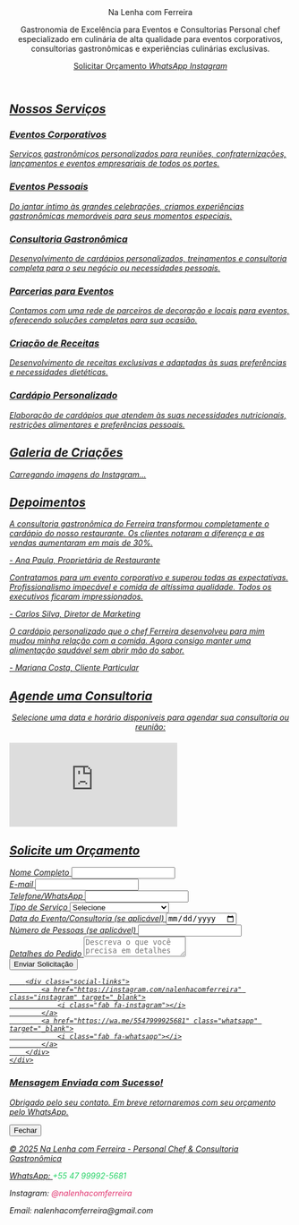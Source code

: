 <!DOCTYPE html> <html lang="pt-BR">

<head> <meta charset="UTF-8"> <meta name="viewport" content="width=device-width, initial-scale=1.0"> <title>Na Lenha com Ferreira | Personal Chef & Consultoria Gastronômica</title> <link rel="stylesheet" href="https://cdnjs.cloudflare.com/ajax/libs/font-awesome/6.4.0/css/all.min.css"> <link rel="stylesheet" href="{{ url_for('static', filename='css/style.css') }}"> </head>
<body> <header> <div class="container"> <div class="logo">Na Lenha <span>com Ferreira</span></div> <div class="hero">

Gastronomia de Excelência para Eventos e Consultorias
Personal chef especializado em culinária de alta qualidade para eventos corporativos, consultorias gastronômicas e experiências culinárias exclusivas.

<a href="#contato" class="btn">Solicitar Orçamento <a href="https://wa.me/5547999925681" class="btn btn-whatsapp" target="_blank"> <i class="fab fa-whatsapp"> WhatsApp <a href="https://instagram.com/nalenhacomferreira" class="btn btn-instagram" target="_blank"> <i class="fab fa-instagram"> Instagram </div> </div> </header>
<section class="services">
    <div class="container">
        <h2>Nossos Serviços</h2>
        <div class="services-grid">
            <div class="service-card">
                <i class="fas fa-utensils"></i>
                <h3>Eventos Corporativos</h3>
                <p>Serviços gastronômicos personalizados para reuniões, confraternizações, lançamentos e eventos empresariais de todos os portes.</p>
            </div>
            <div class="service-card">
                <i class="fas fa-glass-cheers"></i>
                <h3>Eventos Pessoais</h3>
                <p>Do jantar íntimo às grandes celebrações, criamos experiências gastronômicas memoráveis para seus momentos especiais.</p>
            </div>
            <div class="service-card">
                <i class="fas fa-clipboard-list"></i>
                <h3>Consultoria Gastronômica</h3>
                <p>Desenvolvimento de cardápios personalizados, treinamentos e consultoria completa para o seu negócio ou necessidades pessoais.</p>
            </div>
            <div class="service-card">
                <i class="fas fa-user-friends"></i>
                <h3>Parcerias para Eventos</h3>
                <p>Contamos com uma rede de parceiros de decoração e locais para eventos, oferecendo soluções completas para sua ocasião.</p>
            </div>
            <div class="service-card">
                <i class="fas fa-book-open"></i>
                <h3>Criação de Receitas</h3>
                <p>Desenvolvimento de receitas exclusivas e adaptadas às suas preferências e necessidades dietéticas.</p>
            </div>
            <div class="service-card">
                <i class="fas fa-apple-alt"></i>
                <h3>Cardápio Personalizado</h3>
                <p>Elaboração de cardápios que atendem às suas necessidades nutricionais, restrições alimentares e preferências pessoais.</p>
            </div>
        </div>
    </div>
</section>

<section class="gallery-section">
    <div class="container">
        <h2>Galeria de Criações</h2>
        <div class="gallery" id="instagram-gallery">
            <!-- As imagens do Instagram serão carregadas aqui via JavaScript -->
            <div class="loading">
                <i class="fas fa-spinner fa-spin"></i>
                <p>Carregando imagens do Instagram...</p>
            </div>
        </div>
    </div>
</section>

<section class="testimonials">
    <div class="container">
        <h2>Depoimentos</h2>
        <div class="testimonial-grid">
            <div class="testimonial-card">
                <i class="fas fa-quote-left quote"></i>
                <p class="testimonial-text">A consultoria gastronômica do Ferreira transformou completamente o cardápio do nosso restaurante. Os clientes notaram a diferença e as vendas aumentaram em mais de 30%.</p>
                <p class="testimonial-author">- Ana Paula, Proprietária de Restaurante</p>
            </div>
            <div class="testimonial-card">
                <i class="fas fa-quote-left quote"></i>
                <p class="testimonial-text">Contratamos para um evento corporativo e superou todas as expectativas. Profissionalismo impecável e comida de altíssima qualidade. Todos os executivos ficaram impressionados.</p>
                <p class="testimonial-author">- Carlos Silva, Diretor de Marketing</p>
            </div>
            <div class="testimonial-card">
                <i class="fas fa-quote-left quote"></i>
                <p class="testimonial-text">O cardápio personalizado que o chef Ferreira desenvolveu para mim mudou minha relação com a comida. Agora consigo manter uma alimentação saudável sem abrir mão do sabor.</p>
                <p class="testimonial-author">- Mariana Costa, Cliente Particular</p>
            </div>
        </div>
    </div>
</section>

<section id="agendamento">
    <div class="container">
        <h2>Agende uma Consultoria</h2>
        <div class="calendar-section">
            <p style="text-align: center; margin-bottom: 20px;">Selecione uma data e horário disponíveis para agendar sua consultoria ou reunião:</p>
            <div class="calendar-container">
                <!-- Aqui você inserirá o código de incorporação do Google Calendar -->
                <iframe src="https://calendar.google.com/calendar/embed?src=nalenhacomferreira%40gmail.com&ctz=America%2FSao_Paulo" style="border: 0" frameborder="0" scrolling="no"></iframe>
            </div>
        </div>
    </div>
</section>

<section id="contato">
    <div class="container">
        <h2>Solicite um Orçamento</h2>
        <form id="booking-form" class="booking-form">
            <div class="form-group">
                <label for="name">Nome Completo</label>
                <input type="text" id="name" class="form-control" required>
            </div>
            <div class="form-group">
                <label for="email">E-mail</label>
                <input type="email" id="email" class="form-control" required>
            </div>
            <div class="form-group">
                <label for="phone">Telefone/WhatsApp</label>
                <input type="tel" id="phone" class="form-control" required>
            </div>
            <div class="form-group">
                <label for="event-type">Tipo de Serviço</label>
                <select id="event-type" class="form-control" required>
                    <option value="">Selecione</option>
                    <option value="Evento Corporativo">Evento Corporativo</option>
                    <option value="Evento Pessoal">Evento Pessoal</option>
                    <option value="Consultoria Gastronômica">Consultoria Gastronômica</option>
                    <option value="Cardápio Personalizado">Cardápio Personalizado</option>
                    <option value="Criação de Receitas">Criação de Receitas</option>
                    <option value="Outro">Outro</option>
                </select>
            </div>
            <div class="form-group">
                <label for="event-date">Data do Evento/Consultoria (se aplicável)</label>
                <input type="date" id="event-date" class="form-control">
            </div>
            <div class="form-group">
                <label for="guests">Número de Pessoas (se aplicável)</label>
                <input type="number" id="guests" class="form-control" min="1">
            </div>
            <div class="form-group">
                <label for="message">Detalhes do Pedido</label>
                <textarea id="message" class="form-control" required placeholder="Descreva o que você precisa em detalhes para que possamos preparar um orçamento adequado..."></textarea>
            </div>
            <button type="submit" class="btn btn-submit">Enviar Solicitação</button>
        </form>

        <div class="social-links">
            <a href="https://instagram.com/nalenhacomferreira" class="instagram" target="_blank">
                <i class="fab fa-instagram"></i>
            </a>
            <a href="https://wa.me/5547999925681" class="whatsapp" target="_blank">
                <i class="fab fa-whatsapp"></i>
            </a>
        </div>
    </div>
</section>

<!-- Modal de sucesso -->
<div id="success-modal" class="modal">
    <div class="modal-content">
        <i class="fas fa-check-circle"></i>
        <h3>Mensagem Enviada com Sucesso!</h3>
        <p>Obrigado pelo seu contato. Em breve retornaremos com seu orçamento pelo WhatsApp.</p>
        <button class="close-modal">Fechar</button>
    </div>
</div>

<footer>
    <div class="container">
        <p>&copy; 2025 Na Lenha com Ferreira - Personal Chef & Consultoria Gastronômica</p>
        <p>WhatsApp: <a href="https://wa.me/5547999925681" style="color: #25D366; text-decoration: none;">+55 47 99992-5681</a></p>
        <p>Instagram: <a href="https://instagram.com/nalenhacomferreira" style="color: #E1306C; text-decoration: none;">@nalenhacomferreira</a></p>
        <p>Email: <a href="mailto:nalenhacomferreira@gmail.com" style="color: var(--accent); text-decoration: none;">nalenhacomferreira@gmail.com</a></p>
    </div>
</footer>

<!-- Scripts -->
<script src="{{ url_for('static', filename='js/main.js') }}"></script>
</body> </html>